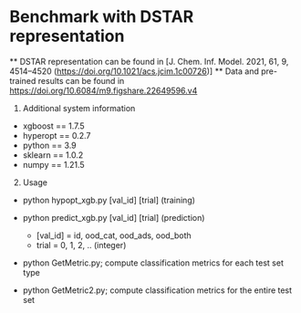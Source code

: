 # Benchmark with DSTAR representation

** DSTAR representation can be found in [J. Chem. Inf. Model. 2021, 61, 9, 4514–4520 (https://doi.org/10.1021/acs.jcim.1c00726)]
** Data and pre-trained results can be found in https://doi.org/10.6084/m9.figshare.22649596.v4

1. Additional system information
- xgboost == 1.7.5
- hyperopt == 0.2.7
- python == 3.9
- sklearn == 1.0.2
- numpy == 1.21.5

2. Usage
- python hypopt_xgb.py [val_id] [trial] (training)
- python predict_xgb.py [val_id] [trial] (prediction)
  - [val_id] = id, ood_cat, ood_ads, ood_both
  - trial = 0, 1, 2, .. (integer)

- python GetMetric.py; compute classification metrics for each test set type
- python GetMetric2.py; compute classification metrics for the entire test set
